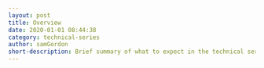 ```yaml
---
layout: post
title: Overview
date: 2020-01-01 08:44:38
category: technical-series
author: samGordon
short-description: Brief summary of what to expect in the technical series
---
```

